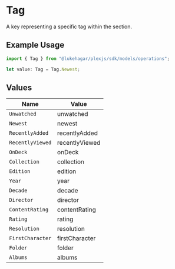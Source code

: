 # Tag

A key representing a specific tag within the section.

## Example Usage

```typescript
import { Tag } from "@lukehagar/plexjs/sdk/models/operations";

let value: Tag = Tag.Newest;
```

## Values

| Name             | Value            |
| ---------------- | ---------------- |
| `Unwatched`      | unwatched        |
| `Newest`         | newest           |
| `RecentlyAdded`  | recentlyAdded    |
| `RecentlyViewed` | recentlyViewed   |
| `OnDeck`         | onDeck           |
| `Collection`     | collection       |
| `Edition`        | edition          |
| `Year`           | year             |
| `Decade`         | decade           |
| `Director`       | director         |
| `ContentRating`  | contentRating    |
| `Rating`         | rating           |
| `Resolution`     | resolution       |
| `FirstCharacter` | firstCharacter   |
| `Folder`         | folder           |
| `Albums`         | albums           |